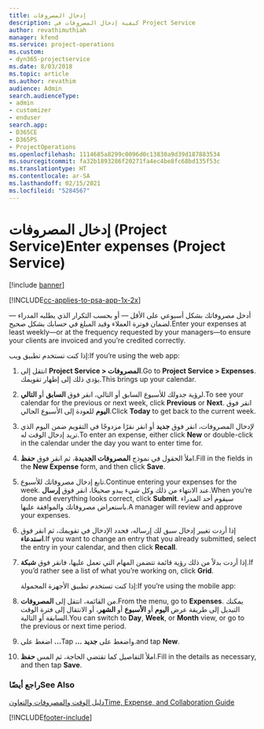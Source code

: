 ```yaml
---
title: إدخال المصروفات
description: كيفية إدخال المصروفات في Project Service
author: revathimuthiah
manager: kfend
ms.service: project-operations
ms.custom:
- dyn365-projectservice
ms.date: 8/03/2018
ms.topic: article
ms.author: revathim
audience: Admin
search.audienceType:
- admin
- customizer
- enduser
search.app:
- D365CE
- D365PS
- ProjectOperations
ms.openlocfilehash: 1114685a8299c0096d0c13830a9d39d187883534
ms.sourcegitcommit: fa32b1893286f20271fa4ec4be8fc68bd135f53c
ms.translationtype: HT
ms.contentlocale: ar-SA
ms.lasthandoff: 02/15/2021
ms.locfileid: "5284567"
---
```

# <a name="enter-expenses-project-service"></a><span data-ttu-id="05f3b-103">إدخال المصروفات (Project Service)</span><span class="sxs-lookup"><span data-stu-id="05f3b-103">Enter expenses (Project Service)</span></span>

[!include [banner](../includes/psa-now-project-operations.md)]

[!INCLUDE[cc-applies-to-psa-app-1x-2x](../includes/cc-applies-to-psa-app-1x-2x.md)]

<span data-ttu-id="05f3b-104">أدخل مصروفاتك بشكل أسبوعي على الأقل — أو بحسب التكرار الذي يطلبه المدراء — لضمان فوترة العملاء وقيد المبلغ في حسابك بشكل صحيح.</span><span class="sxs-lookup"><span data-stu-id="05f3b-104">Enter your expenses at least weekly—or at the frequency requested by your managers—to ensure your clients are invoiced and you’re credited correctly.</span></span>  
  
 <span data-ttu-id="05f3b-105">إذا كنت تستخدم تطبيق ويب:</span><span class="sxs-lookup"><span data-stu-id="05f3b-105">If you’re using the web app:</span></span>  
  
1. <span data-ttu-id="05f3b-106">انتقل إلى **Project Service > المصروفات**.</span><span class="sxs-lookup"><span data-stu-id="05f3b-106">Go to **Project Service > Expenses**.</span></span> <span data-ttu-id="05f3b-107">يؤدي ذلك إلى إظهار تقويمك.</span><span class="sxs-lookup"><span data-stu-id="05f3b-107">This brings up your calendar.</span></span>  
  
2. <span data-ttu-id="05f3b-108">لرؤية جدولك للأسبوع السابق أو التالي، انقر فوق **السابق** أو **التالي**.</span><span class="sxs-lookup"><span data-stu-id="05f3b-108">To see your calendar for the previous or next week, click **Previous** or **Next**.</span></span> <span data-ttu-id="05f3b-109">انقر فوق **اليوم** للعودة إلى الأسبوع الحالي.</span><span class="sxs-lookup"><span data-stu-id="05f3b-109">Click **Today** to get back to the current week.</span></span>  
  
3. <span data-ttu-id="05f3b-110">لإدخال المصروفات، انقر فوق **جديد** أو انقر نقرًا مزدوجًا في التقويم ضمن اليوم الذي تريد إدخال الوقت له.</span><span class="sxs-lookup"><span data-stu-id="05f3b-110">To enter an expense, either click **New** or double-click in the calendar under the day you want to enter time for.</span></span>  
  
4. <span data-ttu-id="05f3b-111">املأ الحقول في نموذج **المصروفات الجديدة**، ثم انقر فوق **حفظ**.</span><span class="sxs-lookup"><span data-stu-id="05f3b-111">Fill in the fields in the **New Expense** form, and then click **Save**.</span></span>  
  
5. <span data-ttu-id="05f3b-112">تابع إدخال مصروفاتك للأسبوع.</span><span class="sxs-lookup"><span data-stu-id="05f3b-112">Continue entering your expenses for the week.</span></span> <span data-ttu-id="05f3b-113">عند الانتهاء من ذلك وكل شيء يبدو صحيحًا، انقر فوق **إرسال**.</span><span class="sxs-lookup"><span data-stu-id="05f3b-113">When you’re done and everything looks correct, click **Submit**.</span></span> <span data-ttu-id="05f3b-114">سيقوم أحد المدراء باستعراض مصروفاتك والموافقة عليها.</span><span class="sxs-lookup"><span data-stu-id="05f3b-114">A manager will review and approve your expenses.</span></span>  
  
6. <span data-ttu-id="05f3b-115">إذا أردت تغيير إدخال سبق لك إرساله، فحدد الإدخال في تقويمك، ثم انقر فوق **استدعاء**.</span><span class="sxs-lookup"><span data-stu-id="05f3b-115">If you want to change an entry that you already submitted, select the entry in your calendar, and then click **Recall**.</span></span>  
  
7. <span data-ttu-id="05f3b-116">إذا أردت بدلاً من ذلك رؤية قائمة تتضمن المهام التي تعمل عليها، فانقر فوق **شبكة**.</span><span class="sxs-lookup"><span data-stu-id="05f3b-116">If you’d rather see a list of what you’re working on, click **Grid**.</span></span>  
  
   <span data-ttu-id="05f3b-117">إذا كنت تستخدم تطبيق الأجهزة المحمولة:</span><span class="sxs-lookup"><span data-stu-id="05f3b-117">If you’re using the mobile app:</span></span>  
  
8. <span data-ttu-id="05f3b-118">من القائمة، انتقل إلى **المصروفات**.</span><span class="sxs-lookup"><span data-stu-id="05f3b-118">From the menu, go to **Expenses**.</span></span>     <span data-ttu-id="05f3b-119">يمكنك التبديل إلى طريقة عرض **اليوم** أو **الأسبوع** أو **الشهر**، أو الانتقال إلى فترة الوقت السابقة أو التالية.</span><span class="sxs-lookup"><span data-stu-id="05f3b-119">You can switch to **Day**, **Week**, or **Month** view, or go to the previous or next time period.</span></span>  
  
9. <span data-ttu-id="05f3b-120">اضغط على **…**</span><span class="sxs-lookup"><span data-stu-id="05f3b-120">Tap **…**</span></span> <span data-ttu-id="05f3b-121">واضغط على **جديد**.</span><span class="sxs-lookup"><span data-stu-id="05f3b-121">and tap **New**.</span></span>  
  
10. <span data-ttu-id="05f3b-122">املأ التفاصيل كما تقتضي الحاجة، ثم المس **حفظ**.</span><span class="sxs-lookup"><span data-stu-id="05f3b-122">Fill in the details as necessary, and then tap **Save**.</span></span>  
  
### <a name="see-also"></a><span data-ttu-id="05f3b-123">راجع أيضًا</span><span class="sxs-lookup"><span data-stu-id="05f3b-123">See Also</span></span>  
 [<span data-ttu-id="05f3b-124">دليل الوقت والمصروفات والتعاون</span><span class="sxs-lookup"><span data-stu-id="05f3b-124">Time, Expense, and Collaboration Guide</span></span>](../psa/time-expense-collaboration-guide.md)


[!INCLUDE[footer-include](../includes/footer-banner.md)]
